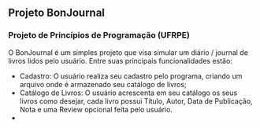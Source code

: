 ## Projeto BonJournal
### Projeto de Princípios de Programação (UFRPE)

O BonJournal é um simples projeto que visa simular um diário / journal de livros lidos pelo usuário. Entre suas principais funcionalidades estão:

- Cadastro: O usuário realiza seu cadastro pelo programa, criando um arquivo onde é armazenado seu catálogo de livros;
- Catálogo de Livros: O usuário acrescenta em seu catálogo os seus livros como desejar, cada livro possui Título, Autor, Data de Publicação, Nota e uma Review opcional feita pelo usuário.
- 
